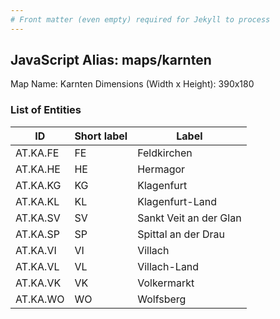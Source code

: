 ```yaml
---
# Front matter (even empty) required for Jekyll to process
---
```


## JavaScript Alias: maps/karnten

Map Name: Karnten
Dimensions (Width x Height): 390x180





### List of Entities

ID | Short label | Label
---|---|---|
AT.KA.FE|FE|Feldkirchen
AT.KA.HE|HE|Hermagor
AT.KA.KG|KG|Klagenfurt
AT.KA.KL|KL|Klagenfurt-Land
AT.KA.SV|SV|Sankt Veit an der Glan
AT.KA.SP|SP|Spittal an der Drau
AT.KA.VI|VI|Villach
AT.KA.VL|VL|Villach-Land
AT.KA.VK|VK|Volkermarkt
AT.KA.WO|WO|Wolfsberg


